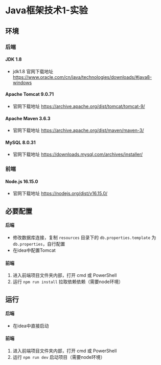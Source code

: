# Java框架技术1-实验

## 环境

### 后端

#### JDK 1.8

- jdk1.8 官网下载地址 https://www.oracle.com/cn/java/technologies/downloads/#java8-windows

#### Apache Tomcat 9.0.71

- 官网下载地址 https://archive.apache.org/dist/tomcat/tomcat-9/

#### Apache Maven 3.6.3

- 官网下载地址 https://archive.apache.org/dist/maven/maven-3/

#### MySQL 8.0.31

- 官网下载地址 https://downloads.mysql.com/archives/installer/

### 前端

#### Node.js 16.15.0

- 官网下载地址 https://nodejs.org/dist/v16.15.0/

## 必要配置

#### 后端

- 修改数据库连接，复制 `resources` 目录下的 `db.properties.template` 为 `db.properties`，自行配置
- 在idea中配置Tomcat

#### 前端

1. 进入前端项目文件夹内部，打开 cmd 或 PowerShell
2. 运行 `npm run install` 拉取依赖依赖（需要node环境）

## 运行

#### 后端

- 在idea中直接启动

#### 前端

1. 进入前端项目文件夹内部，打开 cmd 或 PowerShell
2. 运行 `npm run dev` 启动项目（需要node环境）